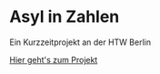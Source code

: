 # Asyl in Zahlen
Ein Kurzzeitprojekt an der HTW Berlin

[Hier geht's zum Projekt](http://juliussohn.github.io/gegen-fremdenfeindlichkeit)
